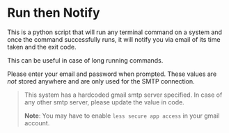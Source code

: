 # Run then Notify

This is a python script that will run any terminal command on a system and once the command successfully runs, it will notify you via email of its time taken and the exit code.

This can be useful in case of long running commands.

Please enter your email and password when prompted. These values are _not_ stored anywhere and are only used for the SMTP connection.

> This system has a hardcoded gmail smtp server specified. In case of any other smtp server, please update the value in code.
>
> **Note**: You may have to enable `less secure app access` in your gmail account.
<!-- Updated README links and corrected typos -->
<!-- Updated README links and corrected typos -->